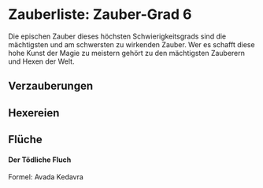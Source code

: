 # Zauberliste: Zauber-Grad 6

Die epischen Zauber dieses höchsten Schwierigkeitsgrads sind die mächtigsten und am schwersten zu wirkenden Zauber. Wer es schafft diese hohe Kunst der Magie zu meistern gehört zu den mächtigsten Zauberern und Hexen der Welt.

## Verzauberungen

## Hexereien

## Flüche

#### Der Tödliche Fluch

Formel: Avada Kedavra
